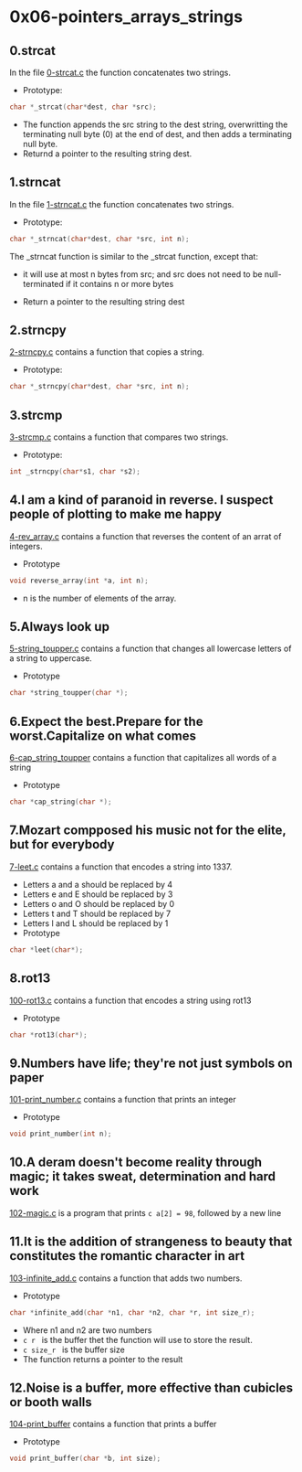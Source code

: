 # **0x06-pointers_arrays_strings**
## **0.strcat**
In the file [0-strcat.c]() the function concatenates two strings.
* Prototype:
 ```c
char *_strcat(char*dest, char *src);
```
* The function appends the src string to the dest string, overwritting the terminating null byte (0) at the end of dest, and then adds a terminating null byte.
* Returnd a pointer to the resulting string dest.
## **1.strncat**
In the file [1-strncat.c]() the function concatenates two strings.
* Prototype:
 ```c
char *_strncat(char*dest, char *src, int n);
```
The _strncat function is similar to the _strcat function, except that:
- it will use at most n bytes from src; and src does not need to be null-terminated if it contains n or more bytes
* Return a pointer to the resulting string dest
## **2.strncpy**
[2-strncpy.c]() contains a function that copies a string.
* Prototype:
```c
char *_strncpy(char*dest, char *src, int n);
```
## **3.strcmp**
[3-strcmp.c]() contains a function that compares two strings.
* Prototype:
```c
int _strncpy(char*s1, char *s2);
```
## **4.I am a kind of paranoid in reverse. I suspect people of plotting to make me happy**
[4-rev_array.c]() contains a function that reverses the content of an arrat of integers.
* Prototype 
```c
void reverse_array(int *a, int n);
```
* n is the number of elements of the array.
## **5.Always look up**
[5-string_toupper.c]() contains a function that changes all lowercase letters of a string to uppercase.
* Prototype 
```c
char *string_toupper(char *);
```
## **6.Expect the best.Prepare for the worst.Capitalize on what comes**
[6-cap_string_toupper]() contains a function that capitalizes all words of a string
* Prototype 
```c 
char *cap_string(char *);
```
## **7.Mozart compposed his music not for the elite, but for everybody** 
[7-leet.c]() contains a function that encodes a string into 1337.
* Letters a and a should be replaced by 4
* Letters e and E should be replaced by 3
* Letters o and O should be replaced by 0
* Letters t and T should be replaced by 7
* Letters l and L should be replaced by 1
* Prototype 
```c
char *leet(char*);
```
## **8.rot13**
[100-rot13.c]() contains a function that encodes a string using rot13
* Prototype 
```c
char *rot13(char*);
```
## **9.Numbers have life; they're not just symbols on paper**
[101-print_number.c]() contains a function that prints an integer
* Prototype
```c
void print_number(int n);
```
## **10.A deram doesn't become reality through magic; it takes sweat, determination and hard work**
[102-magic.c]() is a program that prints ```c a[2] = 98```, followed by a new line

## **11.It is the addition of strangeness to beauty that constitutes the romantic character in art**
[103-infinite_add.c]() contains a function that adds two numbers.
* Prototype
```c
char *infinite_add(char *n1, char *n2, char *r, int size_r);
```
* Where n1 and n2 are two numbers
* ```c r ``` is the buffer thet the function will use to store the result.
* ```c size_r ``` is the buffer size
* The function returns a pointer to the result
## **12.Noise is a buffer, more effective than cubicles or booth walls**
[104-print_buffer](http://en.wikipedia.org/wiki/) contains a function that prints a buffer
* Prototype
```c
void print_buffer(char *b, int size);
```

